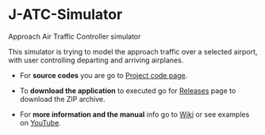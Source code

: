 # J-ATC-Simulator
Approach Air Traffic Controller simulator

This simulator is trying to model the approach traffic over a selected airport, with user controlling departing and arriving airplanes. 

* For **source codes** you are go to [Project code page](https://github.com/Engin1980/J-ATC-Simulator).

* To **download the application** to executed go for [Releases](https://github.com/Engin1980/J-ATC-Simulator/releases) page to download the ZIP archive.

* For **more information and the manual** info go to [Wiki](https://github.com/Engin1980/J-ATC-Simulator/wiki) or see examples on [YouTube](https://www.youtube.com/playlist?list=PL0bQQrRRNSOKHkzac671atY_SmYVa6a25).

